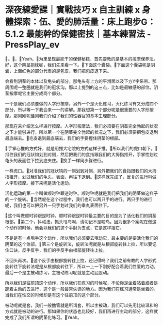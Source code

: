 # 深夜練愛課｜實戰技巧 x 自主訓練 x 身體探索：伍、愛的肺活量：床上跑步G：5.1.2 最能幹的保健密技｜基本練習法 - PressPlay_ev

🎼。🎼，🎼Yeah。🎼为里呈现最能干的保健秘籍，首先要教的是基本的按摩保养法。好，这个阴茎抱枕呢，我们先来看一下。🎼下面这个囊袋。🎼下面这个囊袋呢是阴囊，上面红色的部分代表的是包皮，我们把包皮退下来。

会看到阴茎的本体以及龟头的部分。那龟头有上方的平滑面以及下方Y字系带。那周围呢一整圈就是我们的冠状沟。那以上提到的这三点，比如是最敏感的部位。阴茎按摩呢它主要分成两个部分。

一个是我们必须要做的人字形按摩，另外一个是火化练习，火化练习有又分成四个部分，所以等一下我会来一一的讲解。那我想第一个部分呢是很重要的人字形按摩。那刚刚呢佳刚我们介绍了我们的性器官的基本生理部分。

那现在来介绍怎么样进行按摩。人字形按摩法，我们必须要在阴茎完全勃起的状况之下才能够进行。所以第一个在阴茎完全勃起的状况之下，我们必须要把包皮退到最底端去。🎼毛皮退到最底端去，我们的手要握住阴茎的根部。

🎼手掌心推的方式好，就是用推大宅院的方式这样子推。🎼所以我们的虎口朝下。🎼扣住我们的冠状钩划到对侧，然后把我们的食指跟我们的大拇指推开，手掌性划过龟头的表面往下拉到底夹住。🎼换手一样同步骤进行。

一样虎口。🎼对准我们的冠状钩的一侧划到对侧，另外把我们的食指跟我们的大拇指推开，划过我们的龟头，表面，再往下退到。🎼这样就完成了，反复的进行叫做人字形按摩。接下来呢是活化运动。

活化运动的第一个叫做顺时钟跟逆时钟。顺时钟呢就是我们把我们的阴茎做这样子的一个旋转。🎼当然呢在这个过程中，我们也可以两只手的进行。两只手的进行呢，我们也可以把另外一只手划过我们的睾丸表面往下。

🎼这个叫做顺时钟跟逆时钟。顺时钟跟逆时钟最主要的目的是为了活化我们的阴茎根部。🎼第二个，抖动法，抓头甩鸟啊，请切记不是咬鸟。因为很多个案呢在做这个动作的时候，他会以我们的这个手肘为支点，它是这样摇它。

不是是有一点甩手这个动作，所以我们必须要去甩动它，最主要的是要活化我们的阴茎的这个体部。🎼第三个是旋转法，旋转法呢就是从根部旋转往上拉，所以要记住口诀，反手反手，我们的手反手由根部旋转往上拉。

不回头再次。🎼这个反手由根部旋转往上拉，还记得吗？我们之前有教的人字形式旋转往下旋转法呢是从根部旋转往下，所以一上一下刚好配合着我们性爱的力动。最后一个是主被动练习，主被动练习呢就是主动屁股动。

所以我们是往前顶这个动作，所以我们在练习的时候呢，不论你是坐着站着或者是跪着主动的去进行，这个是一般最常失误的地方。因为我们在练习通常是坐着的。当我们在性交的时候却是有这个往前顶的这个部分。

被动呢就是套，我们一般撸管就是所谓套，所以主被动，我们可以先用比较温和的方式就是被动的进行。那如果你的状态也比较好，我们再进行主动的部分，这样就完成了我们所谓的阴茎化练习。🎼Yeah。

